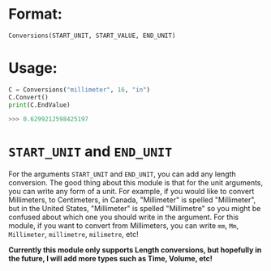 # Format:
```python
Conversions(START_UNIT, START_VALUE, END_UNIT)
```

# Usage:
```python
C = Conversions("millimeter", 16, "in")
C.Convert()
print(C.EndValue)

>>> 0.6299212598425197

```

# ```START_UNIT``` and ```END_UNIT```
For the arguments ```START_UNIT``` and ```END_UNIT```, you can add any length conversion. The good thing about this module is that for the unit arguments, you can write any form of a unit. For example, if you would like to convert Millimeters, to Centimeters, in Canada, "Millimeter" is spelled "Millimeter", but in the United States, "Millimeter" is spelled "Millimetre" so you might be confused about which one you should write in the argument. For this module, if you want to convert from Millimeters, you can write ```mm```, ```Mm```, ```Millimeter```, ```millimetre```, ```milimetre```, etc!

<b>Currently this module only supports Length conversions, but hopefully in the future, I will add more types such as Time, Volume, etc!</b>
